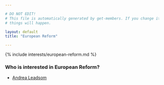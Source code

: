 ```yaml
---

# DO NOT EDIT!
# This file is automatically generated by get-members. If you change it, bad
# things will happen.

layout: default
title: "European Reform"

---
```


{% include interests/european-reform.md %}

### Who is interested in European Reform?


* [Andrea Leadsom](members/andrea-leadsom.html)
